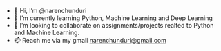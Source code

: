 - 👋 Hi, I’m @narenchunduri
- 🌱 I’m currently learning Python, Machine Learning and Deep Learning
- 💞️ I’m looking to collaborate on assignments/projects realted to Python and Machine Learning.
- 📫 Reach me via my gmail narenchunduri@gmail.com

<!---
narenchunduri/narenchunduri is a ✨ special ✨ repository because its `README.md` (this file) appears on your GitHub profile.
You can click the Preview link to take a look at your changes.
--->
